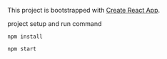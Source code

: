 This project is bootstrapped with [Create React App](https://github.com/facebook/create-react-app).

project setup and run command

````
npm install
````

````
npm start
````
